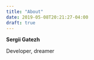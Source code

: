 ```yaml
---
title: "About"
date: 2019-05-08T20:21:27-04:00
draft: true
---
```


**Sergii Gatezh**

Developer, dreamer
